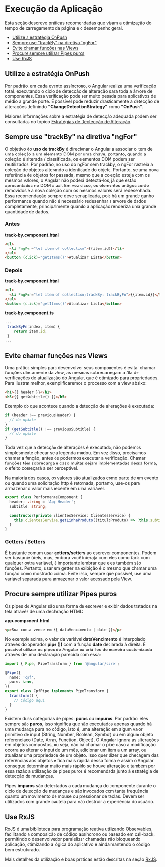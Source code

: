 # Execução da Aplicação

Esta seção descreve práticas recomendadas que visam a otimização do tempo de carregamento da página e o desempenho geral.

- [Utilize a estratégia OnPush](#utilize-a-estratégia-onpush)
- [Sempre use "trackBy" na diretiva "ngFor"](#sempre-use-"trackBy"-na-diretiva-"ngFor")
- [Evite chamar funções nas Views](#evite-chamar-funções-nas-views)
- [Procure sempre utilizar Pipes puros](#procure-sempre-utilizar-pipes-puros)
- [Use RxJS](#use-rxjs)

## Utilize a estratégia OnPush

Por padrão, em cada evento assíncrono, o Angular realiza uma verificação total, executando o ciclo de detecção de alteração para toda a árvore de componentes. Essa verificação pode ser muito pesada para aplicativos de médio a grande porte. É possível pode reduzir drasticamente a detecção de alterações definindo **"ChangeDetectionStrategy"** como **"OnPush"**.

Maiores informações sobre a estratégia de detecção adequada podem ser consultadas no tópico [Estratégias de Dectecção de Alteração](./PERFORMANCE_ESTRATEGIAS_DETECCAO_ALTERACAO.md).

## Sempre use "trackBy" na diretiva "ngFor"

O objetivo do **uso de trackBy** é direcionar o Angular a associar o item de uma coleção a um elemento DOM por uma chave, portanto, quando a coleção é alterada / classificada, os elementos DOM podem ser reutilizados. Por padrão, no uso do ngFor sem trackby, o ngFor rastreia a coleção de objetos alterando a identidade do objeto. Portanto, se uma nova referência de objetos for passada, mesmo que a coleção esteja com os mesmos valores, o Angular não poderá detectá-los, já que estão apresentados no DOM atual. Em vez disso, os elementos antigos serão removidos e a nova coleção com os mesmos valores será redesenhada. Essa recomendação sempre deve ser aplicada, pois há um grande ganho performance quando não é necessário redesenhar a arvore de dados completamente, principalmente quando a aplicação renderiza uma grande quantidade de dados.

### Antes

**track-by.component.html**

```html
<ul>
  <li *ngFor="let item of collection">{{item.id}}</li>
</ul>
<button (click)="getItems()">Atualizar Lista</button>
```

### Depois

**track-by.component.html**

```html
<ul>
  <li *ngFor="let item of collection;trackBy: trackByFn">{{item.id}}</li>
</ul>
<button (click)="getItems()">Atualizar Lista</button>
```

**track-by.component.ts**

```ts
...
 trackByFn(index, item) {
    return item.id;
 }
...
```

## Evite chamar funções nas Views

Uma prática simples para desenvolver seus componentes é evitar chamar funções diretamente da _view_, as mesmas sobrecarregam a fila de verificações de atualização do Angular, que é otimizado para propriedades. Para ilustrar melhor, exemplificaremos o processo com a view abaixo:

```html
<h1>{{ header }}</h1>
<h5>{{ getSubtitle() }}</h5>
```

Exemplo do que acontece quando a detecção de alterações é executada:

```js
if (header !== previousHeader) {
  // do update
}
if (getSubtitle() !== previousSubtitle) {
  // do update
}
```

Toda vez que a detecção de alterações é executada, não podemos simplesmente checar se a legenda mudou. Em vez disso, precisamos chamar a função, antes de podermos executar a verificação. Chamar funções têm sobrecarga e caso muitas sejam implementadas dessa forma, o efeito começará a ser perceptível.

Na maioria dos casos, os valores são atualizados como parte de um evento ou quando uma solicitação http é retornada, portanto, use-os para armazenar o valor mais recente em uma variável.

```ts
export class PerformanceComponent {
  header: string = 'App Header';
  subtitle: string;

  constructor(private clientesService: ClientesService) {
    this.clientesService.getLinhaProduto((tituloProduto) => (this.subtitle = tituloProduto));
  }
}
```

### Getters / Setters

É bastante comum usar **getters/setters** ao escrever componentes. Podem ser bastante úteis, mas, embora você interaja com eles como faria com qualquer outra variável, é importante lembrar que eles também são funções. Portanto, usar um getter na exibição é o mesmo que chamar uma função como mostrado acima. Evite isso, sempre que possível, use uma variável separada para armazenar o valor acessado pela View.

## Procure sempre utilizar Pipes puros

Os pipes do Angular são uma forma de escrever e exibir dados tratados na tela através de uma declaração HTML:

**app.component.html**

```html
<p>Sua conta vence em {{ dataVencimento | date }}</p>
```

No exemplo acima, o valor da variável **dataVencimento** é interpolado através do operador **pipe (|)** com a função **date** declarada à direita. É possível utilizar os pipes do Angular ou criá-los de maneira customizada através de uma declaração parecida com essa:

```ts
import { Pipe, PipeTransform } from '@angular/core';

@Pipe({
  name: 'cpf',
  pure: true,
})
export class CpfPipe implements PipeTransform {
  transform() {
    // Código aqui
  }
}
```

Existem duas categorias de pipes: **puros** ou **impuros**. Por padrão, eles sempre são **puros**, isso significa que são executados apenas quando há uma mudança pura no código, isto é, uma alteração em algum valor primitivo de input (String, Number, Boolean, Symbol) ou em algum objeto referenciado (Date, Array, Function, Object). O Angular ignora as alterações em objetos compostos, ou seja, não irá chamar o pipe caso a modificação ocorra ao alterar o input de um mês, adicionar um item a um array, ou atualizar uma propriedade de um objeto. Isso quer dizer que checagem das referências aos objetos é fica mais rápida dessa forma e assim o Angular consegue determinar muito mais rápido se houve alteração e também por essa razão a utilização de pipes puros é recomendada junto à estratégia de detecção de mudanças.

Pipes **impuros** são detectados a cada mudança do componente durante o ciclo de detecção de mudanças e são invocados com tanta frequência quanto um movimento de mouse ou pressionar de teclas. Devem ser utilizados com grande cautela para não destruir a experiência do usuário.

## Use RxJS

RxJS é uma biblioteca para programação reativa utilizando Observables, facilitando a composição de código assíncrono ou baseado em call-back, permitindo o desenvolvedor paralelizar chamadas não bloqueando aplicação, otimizando a lógica do aplicativo e ainda mantendo o código bem estruturado.

Mais detalhes da utilização e boas práticas estão descritas na seção [RxJS](./PERFORMANCE_RXJS.md).
